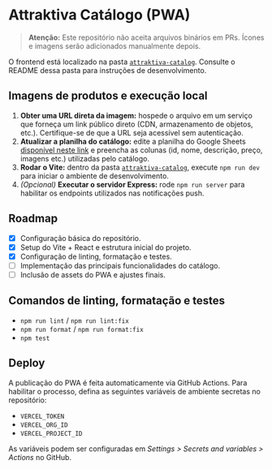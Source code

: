 # Attraktiva Catálogo (PWA)

> **Atenção:** Este repositório não aceita arquivos binários em PRs. Ícones e imagens serão adicionados manualmente depois.

O frontend está localizado na pasta [`attraktiva-catalog`](./attraktiva-catalog). Consulte o README dessa pasta para instruções de desenvolvimento.

## Imagens de produtos e execução local

1. **Obter uma URL direta da imagem:** hospede o arquivo em um serviço que forneça um link público direto (CDN, armazenamento de objetos, etc.). Certifique-se de que a URL seja acessível sem autenticação.
2. **Atualizar a planilha do catálogo:** edite a planilha do Google Sheets [disponível neste link](https://docs.google.com/spreadsheets/d/1V_cRwCFGDK6DRwI7xVYlf6raYq3iQzB7cZcgQRIRIo4/edit?usp=sharing) e preencha as colunas (id, nome, descrição, preço, imagens etc.) utilizadas pelo catálogo.
3. **Rodar o Vite:** dentro da pasta [`attraktiva-catalog`](./attraktiva-catalog), execute `npm run dev` para iniciar o ambiente de desenvolvimento.
4. *(Opcional)* **Executar o servidor Express:** rode `npm run server` para habilitar os endpoints utilizados nas notificações push.

## Roadmap

- [x] Configuração básica do repositório.
- [x] Setup do Vite + React e estrutura inicial do projeto.
- [x] Configuração de linting, formatação e testes.
- [ ] Implementação das principais funcionalidades do catálogo.
- [ ] Inclusão de assets do PWA e ajustes finais.

## Comandos de linting, formatação e testes

- `npm run lint` / `npm run lint:fix`
- `npm run format` / `npm run format:fix`
- `npm test`

## Deploy

A publicação do PWA é feita automaticamente via GitHub Actions. Para habilitar o processo, defina as seguintes variáveis de ambiente secretas no repositório:

- `VERCEL_TOKEN`
- `VERCEL_ORG_ID`
- `VERCEL_PROJECT_ID`

As variáveis podem ser configuradas em *Settings > Secrets and variables > Actions* no GitHub.
